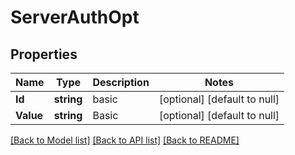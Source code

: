 # ServerAuthOpt

## Properties
Name | Type | Description | Notes
------------ | ------------- | ------------- | -------------
**Id** | **string** | basic | [optional] [default to null]
**Value** | **string** | Basic | [optional] [default to null]

[[Back to Model list]](../README.md#documentation-for-models) [[Back to API list]](../README.md#documentation-for-api-endpoints) [[Back to README]](../README.md)

